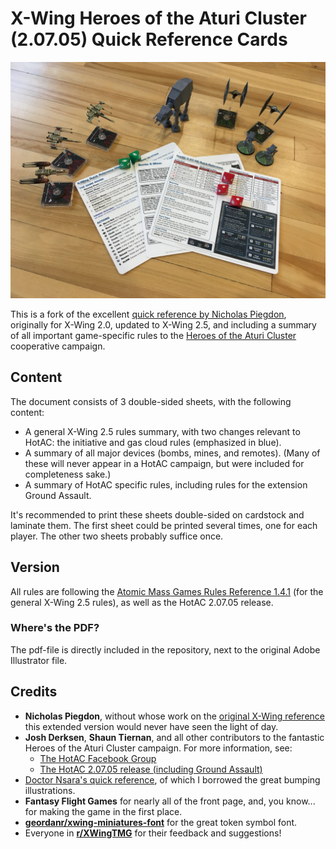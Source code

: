 # X-Wing Heroes of the Aturi Cluster (2.07.05) Quick Reference Cards

![HotAC Quick Reference Cards](hotac-quick-reference.jpg)

This is a fork of the excellent [quick reference by Nicholas Piegdon](https://github.com/npiegdon/xwing2-quick-reference), originally for X-Wing 2.0, updated to X-Wing 2.5, and including a summary of all important game-specific rules to the [Heroes of the Aturi Cluster](https://drive.google.com/drive/folders/1vuEwgyzACV01iHs_k4dryoUbWlhCmNVY?fbclid=IwAR1crXrh9q47ywjW5ZM5OZXlKdg3qXeSTOaRZZEovdyjIPDcylPavx86MDk) cooperative campaign.

## Content

The document consists of 3 double-sided sheets, with the following content:

- A general X-Wing 2.5 rules summary, with two changes relevant to HotAC: the initiative and gas cloud rules (emphasized in blue).
- A summary of all major devices (bombs, mines, and remotes). (Many of these will never appear in a HotAC campaign, but were included for completeness sake.)
- A summary of HotAC specific rules, including rules for the extension Ground Assault.

It's recommended to print these sheets double-sided on cardstock and laminate them.  The first sheet could be printed several times, one for each player. The other two sheets probably suffice once.

## Version

All rules are following the [Atomic Mass Games Rules Reference 1.4.1](https://www.atomicmassgames.com/s/SWZ_RulesReference_v141web.pdf) (for the general X-Wing 2.5 rules), as well as the HotAC 2.07.05 release.

### Where's the PDF?

The pdf-file is directly included in the repository, next to the original Adobe Illustrator file.

## Credits

- **Nicholas Piegdon**, without whose work on the [original X-Wing reference](https://github.com/npiegdon/xwing2-quick-reference) this extended version would never have seen the light of day.
- **Josh Derksen**, **Shaun Tiernan**, and all other contributors to the fantastic Heroes of the Aturi Cluster campaign. For more information, see:
    - [The HotAC Facebook Group](https://www.facebook.com/groups/872507722883025)
    - [The HotAC 2.07.05 release (including Ground Assault)](https://drive.google.com/drive/folders/1vuEwgyzACV01iHs_k4dryoUbWlhCmNVY?fbclid=IwAR1crXrh9q47ywjW5ZM5OZXlKdg3qXeSTOaRZZEovdyjIPDcylPavx86MDk)
- [Doctor Nsara's quick reference](https://www.reddit.com/r/XWingTMG/comments/t37ozj/i_made_a_xwing_30_rules_quick_reference_sheet_for/), of which I borrowed the great bumping illustrations. 
- **Fantasy Flight Games** for nearly all of the front page, and, you know... for making the game in the first place.
- **[geordanr/xwing-miniatures-font](https://github.com/geordanr/xwing-miniatures-font)** for the great token symbol font.
- Everyone in **[r/XWingTMG](https://www.reddit.com/r/XWingTMG/)** for their feedback and suggestions! 
